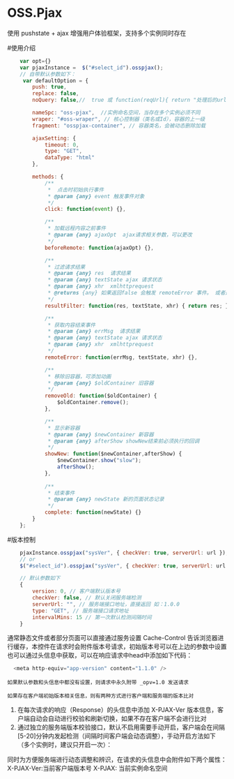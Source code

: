 # OSS.Pjax
使用 pushstate + ajax 增强用户体验框架，支持多个实例同时存在

#使用介绍

```javascript
	var opt={}
	var pjaxInstance =  $("#select_id").osspjax();
	// 自带默认参数如下：
	 var defaultOption = {
        push: true,
        replace: false,
        noQuery: false,//  true 或 function(reqUrl){ return "处理后的url"}

        nameSpc: "oss-pjax",  //实例命名空间，当存在多个实例必须不同
        wraper: "#oss-wraper", // 核心控制器（类名或Id），容器的上一级
        fragment: "osspjax-container", // 容器类名，会被动态删除加载

        ajaxSetting: {
            timeout: 0,
            type: "GET",
            dataType: "html"
        },

        methods: {
            /**
             *  点击时初始执行事件
             * @param {any} event 触发事件对象
             */
            click: function(event) {},

            /**
             * 加载远程内容之前事件
             * @param {any} ajaxOpt  ajax请求相关参数，可以更改
             */
            beforeRemote: function(ajaxOpt) {},

            /**
             * 过滤请求结果
             * @param {any} res  请求结果
             * @param {any} textState ajax 请求状态
             * @param {any} xhr  xmlhttprequest
             * @returns {any} 如果返回false 会触发 remoteError 事件。 或者返回处理后的html继续后续流程
             */
            resultFilter: function(res, textState, xhr) { return res; },

            /**
             * 获取内容结束事件
             * @param {any} errMsg  请求结果
             * @param {any} textState ajax 请求状态
             * @param {any} xhr  xmlhttprequest
             */
            remoteError: function(errMsg, textState, xhr) {},

            /**
             * 移除旧容器，可添加动画
             * @param {any} $oldContainer 旧容器
             */
            removeOld: function($oldContainer) {
                $oldContainer.remove();
            },

            /**
             * 显示新容器
             * @param {any} $newContainer 新容器
             * @param {any} afterShow showNew结束前必须执行的回调
             */
            showNew: function($newContainer,afterShow) {
                $newContainer.show("slow");
                afterShow();
            },
            
            /**
             * 结束事件
             * @param {any} newState 新的页面状态记录
             */
            complete: function(newState) {}
        }
    };
```


#版本控制

```javascript
	pjaxInstance.osspjax("sysVer", { checkVer: true, serverUrl: url });
	// or
	$("#select_id").osspjax("sysVer", { checkVer: true, serverUrl: url });

	// 默认参数如下
	{
		version: 0, // 客户端默认版本号
		checkVer: false, // 默认关闭服务端检测
		serverUrl: "", // 服务端接口地址，直接返回 如：1.0.0
		type: "GET", // 服务端接口请求地址
		intervalMins: 15 // 第一次默认检测间隔时间
    }
```

   通常静态文件或者部分页面可以直接通过服务设置 Cache-Control 告诉浏览器进行缓存，本控件在请求时会附件版本号请求，初始版本号可以在上边的参数中设置
   也可以通过头信息中获取，可以在响应请求中head中添加如下代码：
```javascript
  <meta http-equiv="app-version" content="1.1.0" />
```
	如果默认参数和头信息中都没有设置，则请求中永久附带 _opv=1.0 发送请求
	
	如果存在客户端初始版本相关信息，则有两种方式进行客户端和服务端的版本比对
   1. 在每次请求的响应（Response）的头信息中添加 X-PJAX-Ver 版本信息，客户端自动会自动进行校验和刷新切换，如果不存在客户端不会进行比对		
   2. 通过独立的服务端版本校验接口，默认不启用需要手动开启，客户端会在间隔[5-20]分钟内发起检测（间隔时间客户端会动态调整），手动开启方法如下（多个实例时，建议只开启一次）：

   同时为方便服务端进行动态调整和辨识，在请求的头信息中会附件如下两个属性：
   X-PJAX-Ver:当前客户端版本号
   X-PJAX: 当前实例命名空间

